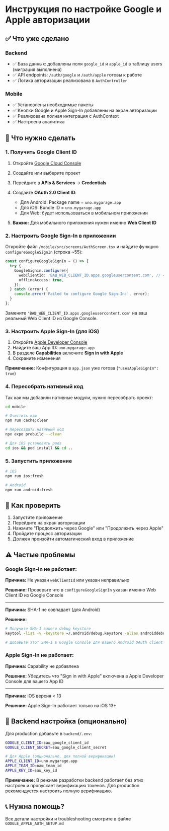 # Инструкция по настройке Google и Apple авторизации

## ✅ Что уже сделано

### Backend
- ✅ База данных: добавлены поля `google_id` и `apple_id` в таблицу users (миграция выполнена)
- ✅ API endpoints: `/auth/google` и `/auth/apple` готовы к работе
- ✅ Логика авторизации реализована в `AuthController`

### Mobile
- ✅ Установлены необходимые пакеты
- ✅ Кнопки Google и Apple Sign-In добавлены на экран авторизации
- ✅ Реализована полная интеграция с AuthContext
- ✅ Настроена аналитика

## 🔧 Что нужно сделать

### 1. Получить Google Client ID

1. Откройте [Google Cloud Console](https://console.cloud.google.com/)
2. Создайте или выберите проект
3. Перейдите в **APIs & Services** → **Credentials**
4. Создайте **OAuth 2.0 Client ID**:
   - Для Android: Package name = `uno.mygarage.app`
   - Для iOS: Bundle ID = `uno.mygarage.app`
   - Для Web: будет использоваться в мобильном приложении

5. **Важно:** Для мобильного приложения нужен именно **Web Client ID**

### 2. Настроить Google Sign-In в приложении

Откройте файл `/mobile/src/screens/AuthScreen.tsx` и найдите функцию `configureGoogleSignIn` (строка ~55):

```typescript
const configureGoogleSignIn = () => {
  try {
    GoogleSignin.configure({
      webClientId: 'ВАШ_WEB_CLIENT_ID.apps.googleusercontent.com', // ← ДОБАВЬТЕ СЮДА
      offlineAccess: true,
    });
  } catch (error) {
    console.error('Failed to configure Google Sign-In:', error);
  }
};
```

Замените `'ВАШ_WEB_CLIENT_ID.apps.googleusercontent.com'` на ваш реальный Web Client ID из Google Console.

### 3. Настроить Apple Sign-In (для iOS)

1. Откройте [Apple Developer Console](https://developer.apple.com/account/)
2. Найдите ваш App ID: `uno.mygarage.app`
3. В разделе **Capabilities** включите **Sign in with Apple**
4. Сохраните изменения

**Примечание:** Конфигурация в `app.json` уже готова (`"usesAppleSignIn": true`)

### 4. Пересобрать нативный код

Так как мы добавили нативные модули, нужно пересобрать проект:

```bash
cd mobile

# Очистить кэш
npm run cache:clear

# Пересоздать нативный код
npx expo prebuild --clean

# Для iOS установить pods
cd ios && pod install && cd ..
```

### 5. Запустить приложение

```bash
# iOS
npm run ios:fresh

# Android  
npm run android:fresh
```

## 🧪 Как проверить

1. Запустите приложение
2. Перейдите на экран авторизации
3. Нажмите "Продолжить через Google" или "Продолжить через Apple"
4. Пройдите процесс авторизации
5. Должен произойти автоматический вход в приложение

## ⚠️ Частые проблемы

### Google Sign-In не работает:

**Причина:** Не указан `webClientId` или указан неправильно

**Решение:** Проверьте что в `configureGoogleSignIn` указан именно Web Client ID из Google Console

---

**Причина:** SHA-1 не совпадает (для Android)

**Решение:** 
```bash
# Получите SHA-1 вашего debug keystore
keytool -list -v -keystore ~/.android/debug.keystore -alias androiddebugkey -storepass android -keypass android

# Добавьте этот SHA-1 в Google Console для вашего Android OAuth client
```

### Apple Sign-In не работает:

**Причина:** Capability не добавлена

**Решение:** Убедитесь что "Sign in with Apple" включена в Apple Developer Console для вашего App ID

---

**Причина:** iOS версия < 13

**Решение:** Apple Sign-In работает только на iOS 13+

## 📝 Backend настройка (опционально)

Для production добавьте в `backend/.env`:

```bash
GOOGLE_CLIENT_ID=ваш_google_client_id
GOOGLE_CLIENT_SECRET=ваш_google_client_secret

# Для Apple (опционально, для полной верификации)
APPLE_CLIENT_ID=uno.mygarage.app
APPLE_TEAM_ID=ваш_team_id
APPLE_KEY_ID=ваш_key_id
```

**Примечание:** В режиме разработки backend работает без этих настроек и пропускает верификацию токенов. Для production рекомендуется настроить полную верификацию.

## 📞 Нужна помощь?

Все детали настройки и troubleshooting смотрите в файле `GOOGLE_APPLE_AUTH_SETUP.md`

